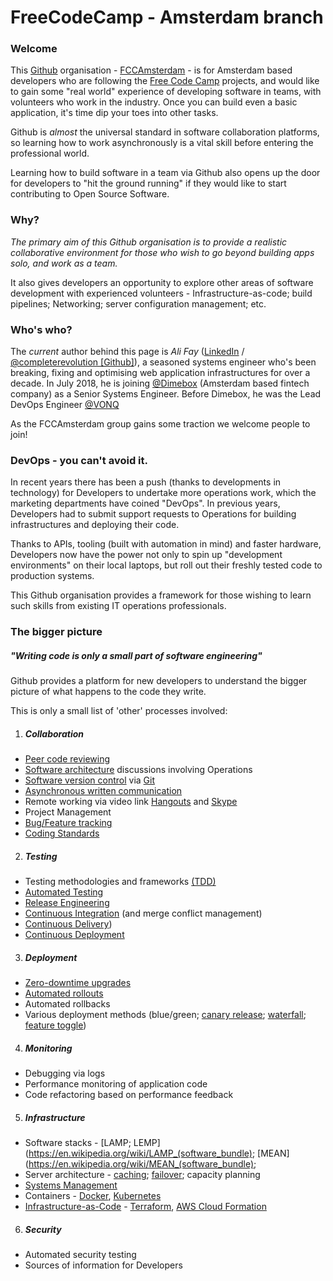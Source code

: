 # FreeCodeCamp - Amsterdam branch

### Welcome

This [Github](https://github.com) organisation - [FCCAmsterdam](https://github.com/FCCAmsterdam) - is for Amsterdam based developers who are following the [Free Code Camp](https://www.freecodecamp.org) projects, and would like to gain some "real world" experience of developing software in teams, with volunteers who work in the industry.  Once you can build even a basic application, it's time dip your toes into other tasks.

Github is _almost_ the universal standard in software collaboration platforms, so learning how to work asynchronously is a vital skill before entering the professional world.

Learning how to build software in a team via Github also opens up the door for developers to "hit the ground running" if they would like to start contributing to Open Source Software.

### Why?

_The primary aim of this Github organisation is to provide a realistic collaborative environment for those who wish to go beyond building apps solo, and work as a team._

It also gives developers an opportunity to explore other areas of software development with experienced volunteers - Infrastructure-as-code;  build pipelines;  Networking;  server configuration management; etc.

### Who's who?
The _current_ author behind this page is _Ali Fay_ ([LinkedIn](https://www.linkedin.com/in/alifay) / [@completerevolution [Github]](https://github.com/completerevolution)), a seasoned systems engineer who's been breaking, fixing and optimising web application infrastructures for over a decade.  In July 2018, he is joining [@Dimebox](https://github.com/dimebox) (Amsterdam based fintech company) as a Senior Systems Engineer. Before Dimebox, he was the Lead DevOps Engineer [@VONQ](https://github.com/vonq)

As the FCCAmsterdam group gains some traction we welcome people to join!

### DevOps - you can't avoid it.
In recent years there has been a push (thanks to developments in technology) for Developers to undertake more operations work, which the marketing departments have coined "DevOps".   In previous years, Developers had to submit support requests to Operations for building infrastructures and deploying their code.

Thanks to APIs, tooling (built with automation in mind) and faster hardware, Developers now have the power not only to spin up "development environments" on their local laptops, but roll out their freshly tested code to production systems.

This Github organisation provides a framework for those wishing to learn such skills from existing IT operations professionals.

### The bigger picture

##### _"Writing code is only a small part of software engineering"_

Github provides a platform for new developers to understand the bigger picture of what happens to the code they write.

This is only a small list of 'other' processes involved:

1. ##### Collaboration
  * [Peer code reviewing](https://en.wikipedia.org/wiki/Code_review)
  * [Software architecture](https://en.wikipedia.org/wiki/Software_design) discussions involving Operations
  * [Software version control](https://en.wikipedia.org/wiki/Version_control) via [Git](https://git-scm.com/)
  * [Asynchronous written communication](https://en.wikipedia.org/wiki/Asynchronous_learning)
  * Remote working via video link [Hangouts](https://hangouts.google.com) and [Skype](https://www.skype.com)
  * Project Management
  * [Bug/Feature tracking](https://en.wikipedia.org/wiki/Bug_tracking_system)
  * [Coding Standards](https://en.wikipedia.org/wiki/Coding_conventions)

2. ##### Testing
  * Testing methodologies and frameworks [(TDD)](https://en.wikipedia.org/wiki/Test-driven_development)
  * [Automated Testing](https://en.wikipedia.org/wiki/Test_automation)
  * [Release Engineering](https://en.wikipedia.org/wiki/Release_engineering)
  * [Continuous Integration](https://en.wikipedia.org/wiki/Continuous_integration) (and merge conflict management)
  * [Continuous Delivery](https://en.wikipedia.org/wiki/Continuous_delivery))
  * [Continuous Deployment](https://en.wikipedia.org/wiki/Continuous_delivery#Relationship_to_continuous_deployment)

3. ##### Deployment
  * [Zero-downtime upgrades](https://en.wikipedia.org/wiki/High_availability)
  * [Automated rollouts](https://en.wikipedia.org/wiki/Rolling_release)
  * Automated rollbacks
  * Various deployment methods (blue/green; [canary release](https://en.wikipedia.org/wiki/Feature_toggle#Canary_release); [waterfall](https://en.wikipedia.org/wiki/Waterfall_model); [feature toggle](https://en.wikipedia.org/wiki/Feature_toggle))

4. ##### Monitoring
  * Debugging via logs
  * Performance monitoring of application code
  * Code refactoring based on performance feedback

5. ##### Infrastructure
  * Software stacks - [LAMP; LEMP](https://en.wikipedia.org/wiki/LAMP_(software_bundle); [MEAN](https://en.wikipedia.org/wiki/MEAN_(software_bundle);
  * Server architecture - [caching](https://en.wikipedia.org/wiki/Cache_(computing)); [failover](https://en.wikipedia.org/wiki/Failover); capacity planning
  * [Systems Management](https://en.wikipedia.org/wiki/Systems_management)
  * Containers - [Docker](https://www.docker.com), [Kubernetes](https://www.kubernetes.io)
  * [Infrastructure-as-Code](https://en.wikipedia.org/wiki/Infrastructure_as_Code) - [Terraform](https://www.terraform.io), [AWS Cloud Formation](https://aws.amazon.com/cloudformation/)

6. ##### Security
  * Automated security testing
  * Sources of information for Developers

